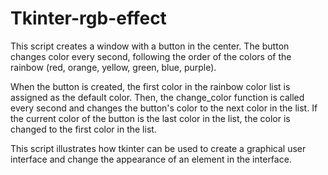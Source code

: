 # Tkinter-rgb-effect
This script creates a window with a button in the center. The button changes color every second,
following the order of the colors of the rainbow (red, orange, yellow, green, blue, purple).

When the button is created, the first color in the rainbow color list is assigned as the default color. Then, the change_color function is called every second and changes the button's color to the next color in the list. If the current color of the button is the last color in the list, the color is changed to the first color in the list.

This script illustrates how tkinter can be used to create a graphical user interface and change the appearance of an element in the interface.
